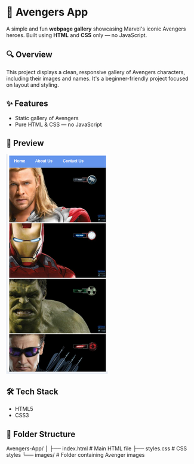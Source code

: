 # 🦸 Avengers App

A simple and fun **webpage gallery** showcasing Marvel's iconic Avengers heroes. Built using **HTML** and **CSS** only — no JavaScript.

## 🔍 Overview

This project displays a clean, responsive gallery of Avengers characters, including their images and names. It's a beginner-friendly project focused on layout and styling.

## ✨ Features

- Static gallery of Avengers
- Pure HTML & CSS — no JavaScript

## 📸 Preview

![Screenshot of Avengers App](images/screenshot.png) <!-- Optional: replace with your actual screenshot path -->

## 🛠️ Tech Stack

- HTML5
- CSS3

## 📁 Folder Structure

Avengers-App/
│
├── index.html # Main HTML file
├── styles.css # CSS styles
└── images/ # Folder containing Avenger images
